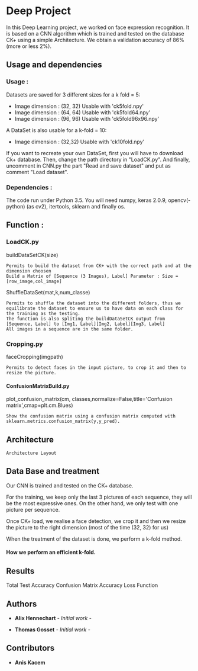 # Deep Project

In this Deep Learning project, we worked on face expression recognition. 
It is based on a CNN algorithm which is trained and tested on the database CK+ using a simple Architecture. We obtain a validation accuracy of 86% (more or less 2%).


## Usage and dependencies 

### Usage : 

Datasets are saved for 3 different sizes for a k fold = 5:

- Image dimension : (32, 32) Usable with 'ck5fold.npy'
- Image dimension : (64, 64) Usable with 'ck5fold64.npy'
- Image dimension : (96, 96) Usable with 'ck5fold96x96.npy'

A DataSet is also usable for a k-fold = 10:

- Image dimension : (32,32) Usable with 'ck10fold.npy'

If you want to recreate your own DataSet, first you will have to download Ck+ database.
Then, change the path directory in "LoadCK.py". 
And finally, uncomment in CNN.py the part "Read and save dataset" and put as comment "Load dataset".

### Dependencies :

The code run under Python 3.5.
You will need numpy, keras 2.0.9, opencv(-python) (as cv2), itertools, sklearn and finally os. 


## Function : 

### LoadCK.py

buildDataSetCK(size)

```
Permits to build the dataset from CK+ with the correct path and at the dimension choosen
Build a Matrix of [Sequence (3 Images), Label] Parameter : Size = [row_image,col_image]
```

ShuffleDataSet(mat,k,num_classe)

```
Permits to shuffle the dataset into the different folders, thus we equilibrate the dataset to ensure us to have data on each class for the training as the testing.
The function is also spliting the buildDataSetCK output from [Sequence, Label] to [Img1, Label][Img2, Label][Img3, Label]
All images in a sequence are in the same folder.
```

### Cropping.py

faceCropping(imgpath)

```
Permits to detect faces in the input picture, to crop it and then to resize the picture. 
```

#### ConfusionMatrixBuild.py

plot_confusion_matrix(cm, classes,normalize=False,title='Confusion matrix',cmap=plt.cm.Blues) 

```
Show the confusion matrix using a confusion matrix computed with sklearn.metrics.confusion_matrix(y,y_pred).
```


## Architecture 

```
Architecture Layout
```


## Data Base and treatment

Our CNN is trained and tested on the CK+ database. 

For the training, we keep only the last 3 pictures of each sequence,  they will be the most expressive ones. 
On the other hand, we only test with one picture per sequence.

Once CK+ load, we realise a face detection, we crop it and then we resize the picture to the right dimension (most of the time (32, 32) for us)

When the treatment of the dataset is done, we perform a k-fold method.

#### How we perform an efficient k-fold.




## Results


Total Test Accuracy
Confusion Matrix
Accuracy
Loss Function


## Authors

* **Alix Hennechart** - *Initial work* -

* **Thomas Gosset** - *Initial work* -


## Contributors

* **Anis Kacem**


